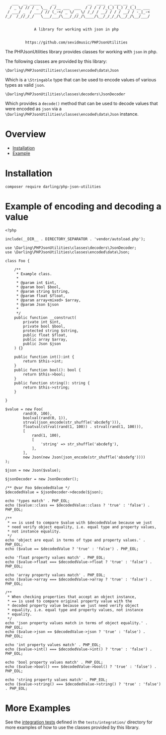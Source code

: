 ```
   ___  __ _____     __              __  ____  _ ___ __  _
  / _ \/ // / _ \__ / /__ ___  ___  / / / / /_(_) (_) /_(_)__ ___
 / ___/ _  / ___/ // (_-</ _ \/ _ \/ /_/ / __/ / / / __/ / -_|_-<
/_/  /_//_/_/   \___/___/\___/_//_/\____/\__/_/_/_/\__/_/\__/___/


             A library for working with json in php


         https://github.com/sevidmusic/PHPJsonUtilities

```

The PHPJsonUtilities library provides classes for working with
`json` in php.

The following classes are provided by this library:

```
\Darling\PHPJsonUtilities\classes\encoded\data\Json
```

Which is a `\Stringable` type that can be used to encode values of
various types as valid `json`.

```
\Darling\PHPJsonUtilities\classes\decoders\JsonDecoder
```

Which provides a `decode()` method that can be used
to decode values that were encoded as `json` via a
`\Darling\PHPJsonUtilities\classes\encoded\data\Json`
instance.

# Overview

- [Installation](#installation)
- [Example](#example-of-encoding-and-decoding-a-value)

# Installation

```
composer require darling/php-json-utilities
```

# Example of encoding and decoding a value

```
<?php

include(__DIR__ . DIRECTORY_SEPARATOR . 'vendor/autoload.php');

use \Darling\PHPJsonUtilities\classes\decoders\JsonDecoder;
use \Darling\PHPJsonUtilities\classes\encoded\data\Json;

class Foo {

    /**
     * Example class.
     *
     * @param int $int,
     * @param bool $bool,
     * @param string $string,
     * @param float $float,
     * @param array<mixed> $array,
     * @param Json $json
     *
     */
    public function __construct(
        private int $int,
        private bool $bool,
        protected string $string,
        public float $float,
        public array $array,
        public Json $json
    ) {}

    public function int():int {
        return $this->int;
    }
    public function bool(): bool {
        return $this->bool;
    }
    public function string(): string {
        return $this->string;
    }

}

$value = new Foo(
        rand(0, 100),
        boolval(rand(0, 1)),
        strval(json_encode(str_shuffle('abcdefg'))),
        floatval(strval(rand(1, 100)) . strval(rand(1, 100))),
        [
            rand(1, 100),
            [
                'string' => str_shuffle('abcdefg'),
            ],
        ],
        new Json(new Json(json_encode(str_shuffle('absdefg'))))
);

$json = new Json($value);

$jsonDecoder = new JsonDecoder();

/** @var Foo $decodedValue */
$decodedValue = $jsonDecoder->decode($json);

echo 'types match' . PHP_EOL;
echo ($value::class == $decodedValue::class ? 'true' : 'false') . PHP_EOL;

/**
 * == is used to compare $value with $decodedValue because we just
 * need verify object equality, i.e. equal type and property values,
 * not instance equality.
 */
echo 'object are equal in terms of type and property values.' . PHP_EOL;
echo ($value == $decodedValue ? 'true' : 'false') . PHP_EOL;

echo 'float property values match' . PHP_EOL;
echo ($value->float === $decodedValue->float ? 'true' : 'false') . PHP_EOL;

echo 'array property values match' . PHP_EOL;
echo ($value->array === $decodedValue->array ? 'true' : 'false') . PHP_EOL;

/**
 * When checking properties that accept an object instance,
 * == is used to compare original property value with the
 * decoded property value because we just need verify object
 * equality, i.e. equal type and property values, not instance
 * equality.
 */
echo 'json property values match in terms of object equality.' . PHP_EOL;
echo ($value->json == $decodedValue->json ? 'true' : 'false') . PHP_EOL;

echo 'int property values match' . PHP_EOL;
echo ($value->int() === $decodedValue->int() ? 'true' : 'false') . PHP_EOL;

echo 'bool property values match' . PHP_EOL;
echo ($value->bool() === $decodedValue->bool() ? 'true' : 'false') . PHP_EOL;

echo 'string property values match' . PHP_EOL;
echo ($value->string() === $decodedValue->string() ? 'true' : 'false') . PHP_EOL;

```

# More Examples

See the
[integration tests](https://github.com/sevidmusic/PHPJsonUtilities/tree/main/tests/integration)
defined in the `tests/integration/` directory for more examples of how
to use the classes provided by this library.


